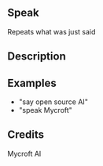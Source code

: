 ## Speak
Repeats what was just said

## Description 


## Examples 
* "say open source AI"
* "speak Mycroft"

## Credits 
Mycroft AI
